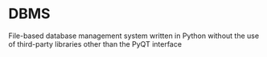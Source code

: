 # DBMS
File-based database management system written in Python without the use of third-party libraries other than the PyQT interface

